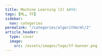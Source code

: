```yaml
---
title: Machine Learning (2) &#58;
tags: [ML, TF]
sidebar:
  nav: categories
permalink: "/categories/algorithm/ml/2"
article_header:
  type: cover
  image:
    src: /assets/images/logo/tf-banner.png
---
```


<!--more-->

<br/>

